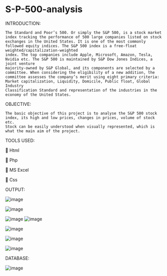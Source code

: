 # S-P-500-analysis

INTRODUCTION:

	The Standard and Poor’s 500. Or simply the S&P 500, is a stock market index tracking the performance of 500 large companies listed on stock 
	exchanges in the United States. It is one of the most commonly followed equity indices. The S&P 500 index is a free-float weighted/capitalization-weighted 
	index. The top companies include Apple, Microsoft, Amazon, Tesla, Nvidia etc. The S&P 500 is maintained by S&P Dow Jones Indices, a joint venture 
	majority-owned by S&P Global, and its components are selected by a committee. When considering the eligibility of a new addition, the 
	committee assesses the company’s merit using eight primary criteria: Market capitalization, Liquidity, Domicile, Public float, Global Industry 
	Classification Standard and representation of the industries in the economy of the United States.

OBJECTIVE:

	The basic objective of this project is to analyse the S&P 500 stock index, its high and low prices, changes in prices, volume of stock etc. 
	Stock can be easily understood when visually represented, which is what the main aim of the project. 
  
TOOLS USED:

	Html

	Php

	MS Excel

	Css

OUTPUT:


![image](https://user-images.githubusercontent.com/82211151/212466491-35a3b688-feee-42ee-8852-904e943bbbce.png)

![image](https://user-images.githubusercontent.com/82211151/212466497-3796a9d8-1297-4372-8976-d192fbe76af6.png)

![image](https://user-images.githubusercontent.com/82211151/212466503-5ee35544-a91a-40b5-b648-46e4b46f033f.png)
![image](https://user-images.githubusercontent.com/82211151/212466509-bfb2a13d-02a1-4367-a836-f268cc04ad6f.png)


![image](https://user-images.githubusercontent.com/82211151/212466511-d8843bab-1e8a-4dfb-8f22-88aca9e8ca50.png)

![image](https://user-images.githubusercontent.com/82211151/212466516-0548a169-7e71-47ee-9233-f5fd7365a2de.png)

![image](https://user-images.githubusercontent.com/82211151/212466521-ec0aebe8-6f9c-4e14-9c82-5edd2044a69b.png)

DATABASE:

![image](https://user-images.githubusercontent.com/82211151/212466545-2bcb406b-18aa-45e7-a7ad-821eca6d0a2f.png)


